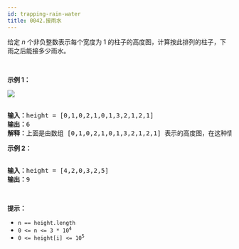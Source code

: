 ```yaml
---
id: trapping-rain-water
title: 0042.接雨水
---
```

给定 _n_ 个非负整数表示每个宽度为 1 的柱子的高度图，计算按此排列的柱子，下雨之后能接多少雨水。

 

**示例 1：**

![](https://assets.leetcode-cn.com/aliyun-lc-upload/uploads/2018/10/22/rainwatertrap.png)


<pre><br/><strong>输入：</strong>height = [0,1,0,2,1,0,1,3,2,1,2,1]<br/><strong>输出：</strong>6<br/><strong>解释：</strong>上面是由数组 [0,1,0,2,1,0,1,3,2,1,2,1] 表示的高度图，在这种情况下，可以接 6 个单位的雨水（蓝色部分表示雨水）。 <br/></pre>

**示例 2：**


<pre><br/><strong>输入：</strong>height = [4,2,0,3,2,5]<br/><strong>输出：</strong>9<br/></pre>

 

**提示：**


- <code>n == height.length</code>
- <code>0 &lt;= n &lt;= 3 * 10<sup>4</sup></code>
- <code>0 &lt;= height[i] &lt;= 10<sup>5</sup></code>
